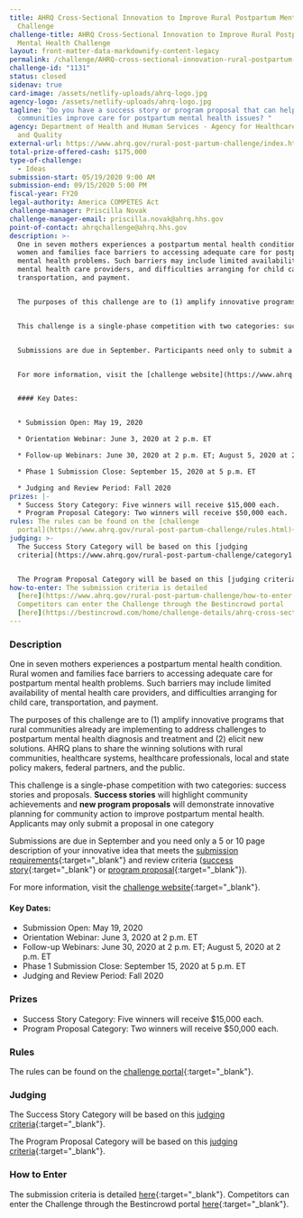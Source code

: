 ```yaml
---
title: AHRQ Cross-Sectional Innovation to Improve Rural Postpartum Mental Health
  Challenge
challenge-title: AHRQ Cross-Sectional Innovation to Improve Rural Postpartum
  Mental Health Challenge
layout: front-matter-data-markdownify-content-legacy
permalink: /challenge/AHRQ-cross-sectional-innovation-rural-postpartum-mental-health-challenge/
challenge-id: "1131"
status: closed
sidenav: true
card-image: /assets/netlify-uploads/ahrq-logo.jpg
agency-logo: /assets/netlify-uploads/ahrq-logo.jpg
tagline: "Do you have a success story or program proposal that can help rural
  communities improve care for postpartum mental health issues? "
agency: Department of Health and Human Services - Agency for Healthcare Research
  and Quality
external-url: https://www.ahrq.gov/rural-post-partum-challenge/index.html
total-prize-offered-cash: $175,000
type-of-challenge:
  - Ideas
submission-start: 05/19/2020 9:00 AM
submission-end: 09/15/2020 5:00 PM
fiscal-year: FY20
legal-authority: America COMPETES Act
challenge-manager: Priscilla Novak
challenge-manager-email: priscilla.novak@ahrq.hhs.gov
point-of-contact: ahrqchallenge@ahrq.hhs.gov
description: >-
  One in seven mothers experiences a postpartum mental health condition. Rural
  women and families face barriers to accessing adequate care for postpartum
  mental health problems. Such barriers may include limited availability of
  mental health care providers, and difficulties arranging for child care,
  transportation, and payment.


  The purposes of this challenge are to (1) amplify innovative programs that rural communities already are implementing to address challenges to postpartum mental health diagnosis and treatment and (2) elicit new solutions. The Agency for Healthcare Research and Quality (AHRQ) plans to share the winning solutions with rural communities, healthcare systems, healthcare professionals, local and state policy makers, federal partners, and the public. 


  This challenge is a single-phase competition with two categories: success stories and proposals. **Success stories** will highlight community achievements and **new program proposals** will demonstrate innovative planning for community action to improve postpartum mental health. Applicants may only submit a proposal in one category. 


  Submissions are due in September. Participants need only to submit a 5- or 10-page description of an innovative idea that meets the [submission requirements](https://www.ahrq.gov/rural-post-partum-challenge/how-to-enter.html){:target="_blank"} and review criteria ([success story](https://www.ahrq.gov/rural-post-partum-challenge/category1.html){:target="_blank"} or [program proposal](https://www.ahrq.gov/rural-post-partum-challenge/category2.html){:target="_blank"}).


  For more information, visit the [challenge website](https://www.ahrq.gov/rural-post-partum-challenge/index.html){:target="_blank"}.


  #### Key Dates:


  * Submission Open: May 19, 2020

  * Orientation Webinar: June 3, 2020 at 2 p.m. ET

  * Follow-up Webinars: June 30, 2020 at 2 p.m. ET; August 5, 2020 at 2 p.m. ET

  * Phase 1 Submission Close: September 15, 2020 at 5 p.m. ET

  * Judging and Review Period: Fall 2020
prizes: |-
  * Success Story Category: Five winners will receive $15,000 each. 
  * Program Proposal Category: Two winners will receive $50,000 each.
rules: The rules can be found on the [challenge
  portal](https://www.ahrq.gov/rural-post-partum-challenge/rules.html){:target="_blank"}.
judging: >-
  The Success Story Category will be based on this [judging
  criteria](https://www.ahrq.gov/rural-post-partum-challenge/category1.html{:target="_blank"}.  


  The Program Proposal Category will be based on this [judging criteria](https://www.ahrq.gov/rural-post-partum-challenge/category2.html){:target="_blank"}.
how-to-enter: The submission criteria is detailed
  [here](https://www.ahrq.gov/rural-post-partum-challenge/how-to-enter.html).
  Competitors can enter the Challenge through the Bestincrowd portal
  [here](https://bestincrowd.com/home/challenge-details/ahrq-cross-sectional-innovation-to-improve-rural-postpartum-mental-health-challenge){:target="_blank"}.
---
```

### Description

One in seven mothers experiences a postpartum mental health condition. Rural women and families face barriers to accessing adequate care for postpartum mental health problems. Such barriers may include limited availability of mental health care providers, and difficulties arranging for child care, transportation, and payment.

The purposes of this challenge are to (1) amplify innovative programs that rural communities already are implementing to address challenges to postpartum mental health diagnosis and treatment and (2) elicit new solutions. AHRQ plans to share the winning solutions with rural communities, healthcare systems, healthcare professionals, local and state policy makers, federal partners, and the public. 

This challenge is a single-phase competition with two categories: success stories and proposals. **Success stories** will highlight community achievements and **new program proposals** will demonstrate innovative planning for community action to improve postpartum mental health. Applicants may only submit a proposal in one category 

Submissions are due in September and you need only a 5 or 10 page description of your innovative idea that meets the [submission requirements](https://www.ahrq.gov/rural-post-partum-challenge/how-to-enter.html){:target="_blank"} and review criteria ([success story](https://www.ahrq.gov/rural-post-partum-challenge/category1.html){:target="_blank"} or [program proposal](https://www.ahrq.gov/rural-post-partum-challenge/category2.html){:target="_blank"}).

For more information, visit the [challenge website](https://www.ahrq.gov/rural-post-partum-challenge/index.html){:target="_blank"}.

#### Key Dates:

* Submission Open: May 19, 2020
* Orientation Webinar: June 3, 2020 at 2 p.m. ET
* Follow-up Webinars: June 30, 2020 at 2 p.m. ET; August 5, 2020 at 2 p.m. ET
* Phase 1 Submission Close: September 15, 2020 at 5 p.m. ET
* Judging and Review Period: Fall 2020

### Prizes

* Success Story Category: Five winners will receive $15,000 each. 
* Program Proposal Category: Two winners will receive $50,000 each.

### Rules

The rules can be found on the [challenge portal](https://www.ahrq.gov/rural-post-partum-challenge/rules.html){:target="_blank"}.

### Judging

The Success Story Category will be based on this [judging criteria](https://www.ahrq.gov/rural-post-partum-challenge/category1.html){:target="_blank"}.  

The Program Proposal Category will be based on this [judging criteria](https://www.ahrq.gov/rural-post-partum-challenge/category2.html){:target="_blank"}.

### How to Enter

The submission criteria is detailed [here](https://www.ahrq.gov/rural-post-partum-challenge/how-to-enter.html){:target="_blank"}. Competitors can enter the Challenge through the Bestincrowd portal [here](https://bestincrowd.com/home/challenge-details/ahrq-cross-sectional-innovation-to-improve-rural-postpartum-mental-health-challenge){:target="_blank"}.